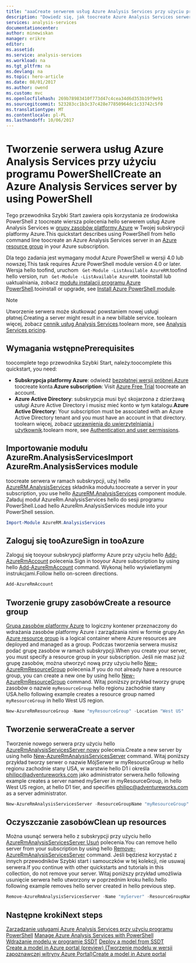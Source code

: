 ```yaml
---
title: "aaaCreate serwerem usług Azure Analysis Services przy użyciu programu PowerShell | Dokumentacja firmy Microsoft"
description: "Dowiedz się, jak toocreate Azure Analysis Services serwera przy użyciu programu PowerShell"
services: analysis-services
documentationcenter: 
author: minewiskan
manager: erikre
editor: 
ms.assetid: 
ms.service: analysis-services
ms.workload: na
ms.tgt_pltfrm: na
ms.devlang: na
ms.topic: hero-article
ms.date: 08/01/2017
ms.author: owend
ms.custom: mvc
ms.openlocfilehash: 269b78983410f773d47c4cea34d6d353b19f9e91
ms.sourcegitcommit: 523283cc1b3c37c428e77850964dc1c33742c5f0
ms.translationtype: MT
ms.contentlocale: pl-PL
ms.lasthandoff: 10/06/2017
---
```

# <a name="create-an-azure-analysis-services-server-by-using-powershell"></a><span data-ttu-id="cb2da-103">Tworzenie serwera usług Azure Analysis Services przy użyciu programu PowerShell</span><span class="sxs-lookup"><span data-stu-id="cb2da-103">Create an Azure Analysis Services server by using PowerShell</span></span>

<span data-ttu-id="cb2da-104">Tego przewodnika Szybki Start zawiera opis korzystania ze środowiska PowerShell z toocreate wiersza polecenia hello serwerem usług Azure Analysis Services w [grupy zasobów platformy Azure](../azure-resource-manager/resource-group-overview.md) w Twojej subskrypcji platformy Azure.</span><span class="sxs-lookup"><span data-stu-id="cb2da-104">This quickstart describes using PowerShell from hello command line toocreate an Azure Analysis Services server in an [Azure resource group](../azure-resource-manager/resource-group-overview.md) in your Azure subscription.</span></span>

<span data-ttu-id="cb2da-105">Dla tego zadania jest wymagany moduł Azure PowerShell w wersji 4.0 lub nowszej.</span><span class="sxs-lookup"><span data-stu-id="cb2da-105">This task requires Azure PowerShell module version 4.0 or later.</span></span> <span data-ttu-id="cb2da-106">Wersja hello toofind, uruchom ` Get-Module -ListAvailable AzureRM`.</span><span class="sxs-lookup"><span data-stu-id="cb2da-106">toofind hello version, run ` Get-Module -ListAvailable AzureRM`.</span></span> <span data-ttu-id="cb2da-107">tooinstall lub uaktualniania, zobacz [modułu instalacji programu Azure PowerShell](/powershell/azure/install-azurerm-ps).</span><span class="sxs-lookup"><span data-stu-id="cb2da-107">tooinstall or upgrade, see [Install Azure PowerShell module](/powershell/azure/install-azurerm-ps).</span></span> 

> [!NOTE]
> <span data-ttu-id="cb2da-108">Utworzenie serwera może skutkować powstaniem nowej usługi płatnej.</span><span class="sxs-lookup"><span data-stu-id="cb2da-108">Creating a server might result in a new billable service.</span></span> <span data-ttu-id="cb2da-109">toolearn więcej, zobacz [cennik usług Analysis Services](https://azure.microsoft.com/pricing/details/analysis-services/).</span><span class="sxs-lookup"><span data-stu-id="cb2da-109">toolearn more, see [Analysis Services pricing](https://azure.microsoft.com/pricing/details/analysis-services/).</span></span>

## <a name="prerequisites"></a><span data-ttu-id="cb2da-110">Wymagania wstępne</span><span class="sxs-lookup"><span data-stu-id="cb2da-110">Prerequisites</span></span>
<span data-ttu-id="cb2da-111">toocomplete tego przewodnika Szybki Start, należy:</span><span class="sxs-lookup"><span data-stu-id="cb2da-111">toocomplete this quickstart, you need:</span></span>

* <span data-ttu-id="cb2da-112">**Subskrypcja platformy Azure**: odwiedź [bezpłatnej wersji próbnej Azure](https://azure.microsoft.com/offers/ms-azr-0044p/) toocreate konta.</span><span class="sxs-lookup"><span data-stu-id="cb2da-112">**Azure subscription**: Visit [Azure Free Trial](https://azure.microsoft.com/offers/ms-azr-0044p/) toocreate an account.</span></span>
* <span data-ttu-id="cb2da-113">**Azure Active Directory**: subskrypcja musi być skojarzona z dzierżawą usługi Azure Active Directory i musisz mieć konto w tym katalogu.</span><span class="sxs-lookup"><span data-stu-id="cb2da-113">**Azure Active Directory**: Your subscription must be associated with an Azure Active Directory tenant and you must have an account in that directory.</span></span> <span data-ttu-id="cb2da-114">toolearn więcej, zobacz [uprawnienia do uwierzytelniania i użytkownik](analysis-services-manage-users.md).</span><span class="sxs-lookup"><span data-stu-id="cb2da-114">toolearn more, see [Authentication and user permissions](analysis-services-manage-users.md).</span></span>

## <a name="import-azurermanalysisservices-module"></a><span data-ttu-id="cb2da-115">Importowanie modułu AzureRm.AnalysisServices</span><span class="sxs-lookup"><span data-stu-id="cb2da-115">Import AzureRm.AnalysisServices module</span></span>
<span data-ttu-id="cb2da-116">toocreate serwera w ramach subskrypcji, użyj hello [AzureRM.AnalysisServices](https://www.powershellgallery.com/packages/AzureRM.AnalysisServices) składnika modułu.</span><span class="sxs-lookup"><span data-stu-id="cb2da-116">toocreate a server in your subscription, you use hello [AzureRM.AnalysisServices](https://www.powershellgallery.com/packages/AzureRM.AnalysisServices)  component module.</span></span> <span data-ttu-id="cb2da-117">Załaduj moduł AzureRm.AnalysisServices hello do sesji programu PowerShell.</span><span class="sxs-lookup"><span data-stu-id="cb2da-117">Load hello AzureRm.AnalysisServices module into your PowerShell session.</span></span>

```powershell
Import-Module AzureRM.AnalysisServices
```

## <a name="sign-in-tooazure"></a><span data-ttu-id="cb2da-118">Zaloguj się tooAzure</span><span class="sxs-lookup"><span data-stu-id="cb2da-118">Sign in tooAzure</span></span>

<span data-ttu-id="cb2da-119">Zaloguj się tooyour subskrypcji platformy Azure przy użyciu hello [Add-AzureRmAccount](/powershell/module/azurerm.profile/add-azurermaccount) polecenia.</span><span class="sxs-lookup"><span data-stu-id="cb2da-119">Sign in tooyour Azure subscription by using hello [Add-AzureRmAccount](/powershell/module/azurerm.profile/add-azurermaccount) command.</span></span> <span data-ttu-id="cb2da-120">Wykonaj hello wyświetlanymi instrukcjami.</span><span class="sxs-lookup"><span data-stu-id="cb2da-120">Follow hello on-screen directions.</span></span>

```powershell
Add-AzureRmAccount
```

## <a name="create-a-resource-group"></a><span data-ttu-id="cb2da-121">Tworzenie grupy zasobów</span><span class="sxs-lookup"><span data-stu-id="cb2da-121">Create a resource group</span></span>
 
<span data-ttu-id="cb2da-122">[Grupa zasobów platformy Azure](../azure-resource-manager/resource-group-overview.md) to logiczny kontener przeznaczony do wdrażania zasobów platformy Azure i zarządzania nimi w formie grupy.</span><span class="sxs-lookup"><span data-stu-id="cb2da-122">An [Azure resource group](../azure-resource-manager/resource-group-overview.md) is a logical container where Azure resources are deployed and managed as a group.</span></span> <span data-ttu-id="cb2da-123">Podczas tworzenia serwera musisz podać grupę zasobów w ramach subskrypcji.</span><span class="sxs-lookup"><span data-stu-id="cb2da-123">When you create your server, you must specify a resource group in your subscription.</span></span> <span data-ttu-id="cb2da-124">Jeśli nie masz już grupę zasobów, można utworzyć nową przy użyciu hello [New-AzureRmResourceGroup](/powershell/module/azurerm.resources/new-azurermresourcegroup) polecenia.</span><span class="sxs-lookup"><span data-stu-id="cb2da-124">If you do not already have a resource group, you can create a new one by using hello [New-AzureRmResourceGroup](/powershell/module/azurerm.resources/new-azurermresourcegroup) command.</span></span> <span data-ttu-id="cb2da-125">Witaj poniższy przykład tworzy grupę zasobów o nazwie `myResourceGroup` hello regionu zachodnie stany USA.</span><span class="sxs-lookup"><span data-stu-id="cb2da-125">hello following example creates a resource group named `myResourceGroup` in hello West US region.</span></span>

```powershell
New-AzureRmResourceGroup -Name "myResourceGroup" -Location "West US"
```

## <a name="create-a-server"></a><span data-ttu-id="cb2da-126">Tworzenie serwera</span><span class="sxs-lookup"><span data-stu-id="cb2da-126">Create a server</span></span>

<span data-ttu-id="cb2da-127">Tworzenie nowego serwera przy użyciu hello [AzureRmAnalysisServicesServer nowy](/powershell/module/azurerm.analysisservices/new-azurermanalysisservicesserver) polecenia.</span><span class="sxs-lookup"><span data-stu-id="cb2da-127">Create a new server by using hello [New-AzureRmAnalysisServicesServer](/powershell/module/azurerm.analysisservices/new-azurermanalysisservicesserver) command.</span></span> <span data-ttu-id="cb2da-128">Witaj poniższy przykład tworzy serwer o nazwie MójSerwer w myResourceGroup w hello regionu zachodnie stany USA, w warstwie hello D1 i określa philipc@adventureworks.com jako administrator serwera.</span><span class="sxs-lookup"><span data-stu-id="cb2da-128">hello following example creates a server named myServer in myResourceGroup, in hello West US region, at hello D1 tier, and specifies philipc@adventureworks.com as a server administrator.</span></span>

```powershell
New-AzureRmAnalysisServicesServer -ResourceGroupName "myResourceGroup" -Name "myServer" -Location West US -Sku D1 -Administrator "philipc@adventure-works.com"
```

## <a name="clean-up-resources"></a><span data-ttu-id="cb2da-129">Oczyszczanie zasobów</span><span class="sxs-lookup"><span data-stu-id="cb2da-129">Clean up resources</span></span>

<span data-ttu-id="cb2da-130">Można usunąć serwera hello z subskrypcji przy użyciu hello [AzureRmAnalysisServicesServer Usuń](/powershell/module/azurerm.analysisservices/new-azurermanalysisservicesserver) polecenia.</span><span class="sxs-lookup"><span data-stu-id="cb2da-130">You can remove hello server from your subscription by using hello [Remove-AzureRmAnalysisServicesServer](/powershell/module/azurerm.analysisservices/new-azurermanalysisservicesserver) command.</span></span> <span data-ttu-id="cb2da-131">Jeśli będziesz korzystać z innych przewodników Szybki start i samouczków w tej kolekcji, nie usuwaj serwera.</span><span class="sxs-lookup"><span data-stu-id="cb2da-131">If you continue with other quickstarts and tutorials in this collection, do not remove your server.</span></span> <span data-ttu-id="cb2da-132">Witaj poniższy przykład umożliwia usunięcie serwera hello utworzony w poprzednim kroku hello.</span><span class="sxs-lookup"><span data-stu-id="cb2da-132">hello following example removes hello server created in hello previous step.</span></span>


```powershell
Remove-AzureRmAnalysisServicesServer -Name "myServer" -ResourceGroupName "myResourceGroup"
```

## <a name="next-steps"></a><span data-ttu-id="cb2da-133">Następne kroki</span><span class="sxs-lookup"><span data-stu-id="cb2da-133">Next steps</span></span>
<span data-ttu-id="cb2da-134">[Zarządzanie usługami Azure Analysis Services przy użyciu programu PowerShell](analysis-services-powershell.md) </span><span class="sxs-lookup"><span data-stu-id="cb2da-134">[Manage Azure Analysis Services with PowerShell](analysis-services-powershell.md) </span></span>  
<span data-ttu-id="cb2da-135">[Wdrażanie modelu w programie SSDT](analysis-services-deploy.md) </span><span class="sxs-lookup"><span data-stu-id="cb2da-135">[Deploy a model from SSDT](analysis-services-deploy.md) </span></span>  
[<span data-ttu-id="cb2da-136">Create a model in Azure portal (preview) (Tworzenie modelu w wersji zapoznawczej witryny Azure Portal)</span><span class="sxs-lookup"><span data-stu-id="cb2da-136">Create a model in Azure portal</span></span>](analysis-services-create-model-portal.md)